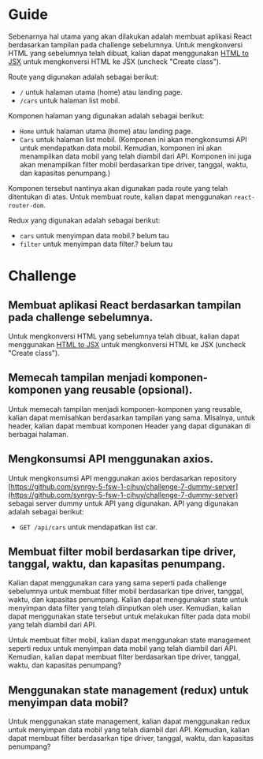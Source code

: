 # Guide

Sebenarnya hal utama yang akan dilakukan adalah membuat aplikasi React berdasarkan tampilan pada challenge sebelumnya. Untuk mengkonversi HTML yang sebelumnya telah dibuat, kalian dapat menggunakan [HTML to JSX](https://magic.reactjs.net/htmltojsx.htm) untuk mengkonversi HTML ke JSX (uncheck "Create class").

Route yang digunakan adalah sebagai berikut:

- `/` untuk halaman utama (home) atau landing page.
- `/cars` untuk halaman list mobil.

Komponen halaman yang digunakan adalah sebagai berikut:

- `Home` untuk halaman utama (home) atau landing page.
- `Cars` untuk halaman list mobil. (Komponen ini akan mengkonsumsi API untuk mendapatkan data mobil. Kemudian, komponen ini akan menampilkan data mobil yang telah diambil dari API. Komponen ini juga akan menampilkan filter mobil berdasarkan tipe driver, tanggal, waktu, dan kapasitas penumpang.)

Komponen tersebut nantinya akan digunakan pada route yang telah ditentukan di atas. Untuk membuat route, kalian dapat menggunakan `react-router-dom`.

Redux yang digunakan adalah sebagai berikut:

- `cars` untuk menyimpan data mobil.? belum tau
- `filter` untuk menyimpan data filter.? belum tau

# Challenge

## Membuat aplikasi React berdasarkan tampilan pada challenge sebelumnya.

Untuk mengkonversi HTML yang sebelumnya telah dibuat, kalian dapat menggunakan [HTML to JSX](https://magic.reactjs.net/htmltojsx.htm) untuk mengkonversi HTML ke JSX (uncheck "Create class").

## Memecah tampilan menjadi komponen-komponen yang reusable (opsional).

Untuk memecah tampilan menjadi komponen-komponen yang reusable, kalian dapat memisahkan berdasarkan tampilan yang sama. Misalnya, untuk header, kalian dapat membuat komponen Header yang dapat digunakan di berbagai halaman.

## Mengkonsumsi API menggunakan axios.

Untuk mengkonsumsi API menggunakan axios berdasarkan repository [https://github.com/synrgy-5-fsw-1-cihuy/challenge-7-dummy-server](https://github.com/synrgy-5-fsw-1-cihuy/challenge-7-dummy-server) sebagai server dummy untuk API yang digunakan. API yang digunakan adalah sebagai berikut:

- `GET /api/cars` untuk mendapatkan list car.

## Membuat filter mobil berdasarkan tipe driver, tanggal, waktu, dan kapasitas penumpang.

Kalian dapat menggunakan cara yang sama seperti pada challenge sebelumnya untuk membuat filter mobil berdasarkan tipe driver, tanggal, waktu, dan kapasitas penumpang. Kalian dapat menggunakan state untuk menyimpan data filter yang telah diinputkan oleh user. Kemudian, kalian dapat menggunakan state tersebut untuk melakukan filter pada data mobil yang telah diambil dari API.

Untuk membuat filter mobil, kalian dapat menggunakan state management seperti redux untuk menyimpan data mobil yang telah diambil dari API. Kemudian, kalian dapat membuat filter berdasarkan tipe driver, tanggal, waktu, dan kapasitas penumpang?

## Menggunakan state management (redux) untuk menyimpan data mobil?

Untuk menggunakan state management, kalian dapat menggunakan redux untuk menyimpan data mobil yang telah diambil dari API. Kemudian, kalian dapat membuat filter berdasarkan tipe driver, tanggal, waktu, dan kapasitas penumpang?
